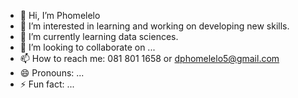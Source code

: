 - 👋 Hi, I’m Phomelelo
- 👀 I’m interested in learning and working on developing new skills.
- 🌱 I’m currently learning data sciences.
- 💞️ I’m looking to collaborate on ...
- 📫 How to reach me: 081 801 1658 or dphomelelo5@gmail.com
- 😄 Pronouns: ...
- ⚡ Fun fact: ...

<!---
Phomelelo5/Phomelelo5 is a ✨ special ✨ repository because its `README.md` (this file) appears on your GitHub profile.
You can click the Preview link to take a look at your changes.
--->
